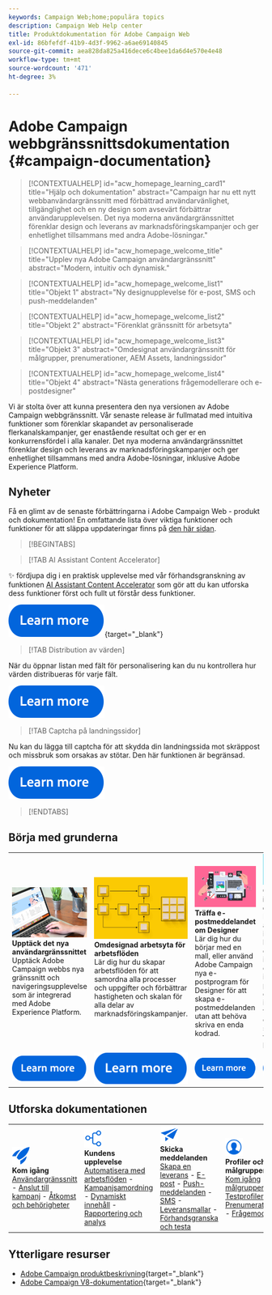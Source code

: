 ```yaml
---
keywords: Campaign Web;home;populära topics
description: Campaign Web Help center
title: Produktdokumentation för Adobe Campaign Web
exl-id: 86bfefdf-41b9-4d3f-9962-a6ae69140845
source-git-commit: aea828da825a416dece6c4bee1da6d4e570e4e48
workflow-type: tm+mt
source-wordcount: '471'
ht-degree: 3%

---
```


# Adobe Campaign webbgränssnittsdokumentation {#campaign-documentation}

>[!CONTEXTUALHELP]
>id="acw_homepage_learning_card1"
>title="Hjälp och dokumentation"
>abstract="Campaign har nu ett nytt webbanvändargränssnitt med förbättrad användarvänlighet, tillgänglighet och en ny design som avsevärt förbättrar användarupplevelsen. Det nya moderna användargränssnittet förenklar design och leverans av marknadsföringskampanjer och ger enhetlighet tillsammans med andra Adobe-lösningar."

>[!CONTEXTUALHELP]
>id="acw_homepage_welcome_title"
>title="Upplev nya Adobe Campaign användargränssnitt"
>abstract="Modern, intuitiv och dynamisk."

>[!CONTEXTUALHELP]
>id="acw_homepage_welcome_list1"
>title="Objekt 1"
>abstract="Ny designupplevelse för e-post, SMS och push-meddelanden"

>[!CONTEXTUALHELP]
>id="acw_homepage_welcome_list2"
>title="Objekt 2"
>abstract="Förenklat gränssnitt för arbetsyta"

>[!CONTEXTUALHELP]
>id="acw_homepage_welcome_list3"
>title="Objekt 3"
>abstract="Omdesignat användargränssnitt för målgrupper, prenumerationer, AEM Assets, landningssidor"

>[!CONTEXTUALHELP]
>id="acw_homepage_welcome_list4"
>title="Objekt 4"
>abstract="Nästa generations frågemodellerare och e-postdesigner"


Vi är stolta över att kunna presentera den nya versionen av Adobe Campaign webbgränssnitt. Vår senaste release är fullmatad med intuitiva funktioner som förenklar skapandet av personaliserade flerkanalskampanjer, ger enastående resultat och ger er en konkurrensfördel i alla kanaler. Det nya moderna användargränssnittet förenklar design och leverans av marknadsföringskampanjer och ger enhetlighet tillsammans med andra Adobe-lösningar, inklusive Adobe Experience Platform.

## Nyheter

Få en glimt av de senaste förbättringarna i Adobe Campaign Web - produkt och dokumentation! En omfattande lista över viktiga funktioner och funktioner för att släppa uppdateringar finns på [den här sidan](rn/whats-new.md).

>[!BEGINTABS]

>[!TAB AI Assistant Content Accelerator]

✨ fördjupa dig i en praktisk upplevelse med vår förhandsgranskning av funktionen [AI Assistant Content Accelerator](../v8/email/generative-gs.md) som gör att du kan utforska dess funktioner först och fullt ut förstår dess funktioner.

[![bild](assets/do-not-localize/learn-more-button.svg)](https://experienceleague.adobe.com/en/apps/journey-optimizer/ai-assistant-content-accelerator){target="_blank"}

>[!TAB Distribution av värden]

När du öppnar listan med fält för personalisering kan du nu kontrollera hur värden distribueras för varje fält.

[![Bild](assets/do-not-localize/learn-more-button.svg)](../v8/query/build-query.md#distribution-values-query)

>[!TAB Captcha på landningssidor]

Nu kan du lägga till captcha för att skydda din landningssida mot skräppost och missbruk som orsakas av stötar. Den här funktionen är begränsad.

[![Bild](assets/do-not-localize/learn-more-button.svg)](../v8/landing-pages/create-lp.md#captcha)


>[!ENDTABS]

## Börja med grunderna

<table style="table-layout:fixed">
  <tr style="border: 0;">
    <td>
    <a href="get-started/user-interface.md"><img src="assets/do-not-localize/menu-ui.jpeg"></a>
    <div><strong>Upptäck det nya användargränssnittet</strong><br/>Upptäck Adobe Campaign webbs nya gränssnitt och navigeringsupplevelse som är integrerad med Adobe Experience Platform.</div>
    </td>
    <td>
    <a href="workflows/gs-workflows.md"><img src="assets/do-not-localize/menu-workflows.jpeg"></a>
    <div><strong>Omdesignad arbetsyta för arbetsflöden</strong><br/>Lär dig hur du skapar arbetsflöden för att samordna alla processer och uppgifter och förbättrar hastigheten och skalan för alla delar av marknadsföringskampanjer.</div><br/>
    </td>
    <td>
    <a href="email/get-started-email-designer.md"><img src="assets/do-not-localize/menu-email.png"></a>
    <div><strong>Träffa e-postmeddelandet om Designer</strong><br/>Lär dig hur du börjar med en mall, eller använd Adobe Campaign nya e-postprogram för Designer för att skapa e-postmeddelanden utan att behöva skriva en enda kodrad.
    </div></td>
    <td>
    <a href="personalization/gs-personalization.md"><img src="assets/do-not-localize/menu-dynamic.png"></a>
    <div><strong>Gör ditt innehåll dynamiskt</strong><br/>Lär dig hur du anpassar ditt innehåll baserat på den information du har samlat in om dina profiler för att göra ditt innehåll mer tilltalande och öka sannolikheten för att det läses.</div>
    </td>
  </tr>
  <tr style="border: 0;">
    <td align="center"><a href="get-started/user-interface.md"><img src="assets/do-not-localize/learn-more-button.svg"></a></td>
    <td align="center"><a href="workflows/gs-workflows.md"><img src="assets/do-not-localize/learn-more-button.svg"></a></td>
    <td align="center"><a href="email/get-started-email-designer.md"><img src="assets/do-not-localize/learn-more-button.svg"></a></td>
    <td align="center"><a href="personalization/gs-personalization.md"><img src="assets/do-not-localize/learn-more-button.svg"></a></td>
    </tr>
</table>

## Utforska dokumentationen

<table style="table-layout:auto">
  <tr style="border: 0;">
    <td>
      <img src="assets/do-not-localize/icon-start.svg" width="35px">
    <br/>
      <strong>Kom igång</strong><br/><a href="get-started/user-interface.md">Användargränssnitt</a> - <a href="get-started/connect-to-campaign.md">Anslut till kampanj</a> - <a href="get-started/permissions.md">Åtkomst och behörigheter</a>
    </td>
    <td>
      <img src="assets/do-not-localize/icon-experience.svg" width="35px">
    <br/>
      <strong>Kundens upplevelse</strong><br/><a href="workflows/gs-workflows.md" target="_blank">Automatisera med arbetsflöden</a> - <a href="campaigns/gs-campaigns.md" target="_blank">Kampanjsamordning</a> - <a href="personalization/gs-personalization.md">Dynamiskt innehåll</a> - <a href="reporting/gs-reports.md">Rapportering och analys</a>
    </td>
    <td>
      <img src="assets/do-not-localize/icon-message.svg" width="35px">
    <br/>
      <strong>Skicka meddelanden</strong><br/><a href="msg/gs-deliveries.md">Skapa en leverans</a> - <a href="email/create-email.md">E-post</a> - <a href="push/gs-push.md">Push-meddelanden</a> - <a href="sms/gs-sms.md">SMS</a> - <a href="msg/delivery-template.md">Leveransmallar</a> - <a href="preview-test/preview-test.md">Förhandsgranska och testa</a> 
    </td>
    <td>
      <img src="assets/do-not-localize/icon_profile.svg" width="35px">
    <br/>
      <strong>Profiler och målgrupper</strong><br/><a href="audience/gs-audiences-recipients.md">Kom igång</a> - <a href="audience/create-audience.md">Skapa målgrupper</a> - <a href="audience/test-profiles.md">Testprofiler</a> - <a href="audience/manage-services.md">Prenumerationstjänster</a> - <a href="query/query-modeler-overview.md">Frågemodelleraren</a>
    </td>
  </tr>
</table>

## Ytterligare resurser

* [Adobe Campaign produktbeskrivning](https://helpx.adobe.com/se/legal/product-descriptions/adobe-campaign-managed-cloud-services.html){target="_blank"}
* [Adobe Campaign V8-dokumentation](https://experienceleague.adobe.com/docs/campaign-v8.html?lang=sv){target="_blank"}